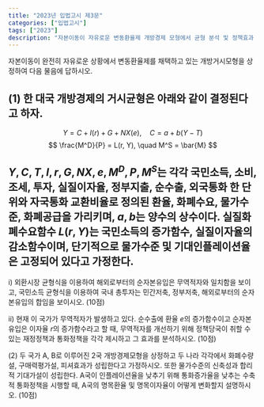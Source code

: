 ```yaml
---
title: "2023년 입법고시 제3문"
categories: ["입법고시"]
tags: ["2023"]
description: "자본이동이 자유로운 변동환율제 개방경제 모형에서 균형 분석 및 정책효과 평가"
---
```


자본이동이 완전히 자유로운 상황에서 변동환율제를 채택하고 있는 개방거시모형을 상정하여 다음 물음에 답하시오.

(1) 한 대국 개방경제의 거시균형은 아래와 같이 결정된다고 하자.
---
$$
Y = C + I(r) + G + NX(e), \quad C = a + b(Y - T)
$$
$$
\frac{M^D}{P} = L(r, Y), \quad M^S = \bar{M}
$$

$Y, C, T, I, r, G, NX, e, M^D, P, M^S$는 각각 국민소득, 소비, 조세, 투자, 실질이자율, 정부지출, 순수출, 외국통화 한 단위와 자국통화 교환비율로 정의된 환율, 화폐수요, 물가수준, 화폐공급을 가리키며, $a, b$는 양수의 상수이다. 실질화폐수요함수 $L(r, Y)$는 국민소득의 증가함수, 실질이자율의 감소함수이며, 단기적으로 물가수준 및 기대인플레이션율은 고정되어 있다고 가정한다.
---

i) 외환시장 균형식을 이용하여 해외로부터의 순자본유입은 무역적자와 일치함을 보이고, 국민소득 균형식을 이용하여 국내 총투자는 민간저축, 정부저축, 해외로부터의 순자본유입의 합임을 보이시오. (10점)

ii) 현재 이 국가가 무역적자가 발생하고 있다. 순수출에 환율 $e$의 증가함수이고 순자본유입은 이자율 $r$의 증가함수라고 할 때, 무역적자를 개선하기 위해 정책당국이 취할 수 있는 재정정책과 통화정책을 각각 제시하고 그 효과를 분석하시오. (10점)

(2) 두 국가 A, B로 이루어진 2국 개방경제모형을 상정하고 두 나라 각각에서 화폐수량설, 구매력평가설, 피셔효과가 성립한다고 가정하시오. 또한 물가수준의 신축성과 합리적 기대가설이 성립한다. A국이 인플레이션율을 낮추기 위해 통화증가율을 낮추는 수축적 통화정책을 시행할 때, A국의 명목환율 및 명목이자율이 어떻게 변화할지 설명하시오. (10점)
